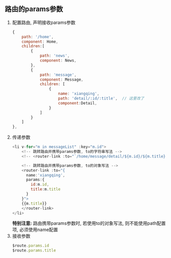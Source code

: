 ## 路由的params参数
1. 配置路由, 声明接收params参数
    ```JavaScript
    {
        path: '/home',
        component: Home,
        children:[
            {
                path: 'news',
                component: News,
            },
            {
                path: 'message',
                component: Message,
                children: [
                    {
                        name: 'xiangqing',
                        path: 'detail/:id/:title',  // 这里改了
                        component:Detail,
                    }
                ]
            }
        ]
    },
    ```
2. 传递参数
    ```JavaScript
    <li v-for="m in messageList" :key="m.id">
        <!-- 跳转路由并携带params参数, to的字符串写法 -->
        <!-- <router-link :to="`/home/message/detail/${m.id}/${m.title}`">{{m.title}}</router-link>&nbsp;&nbsp; -->

        <!-- 跳转路由并携带params参数, to的对象写法 -->
        <router-link :to="{
          name:'xiangqing',
          params:{
            id:m.id,
            title:m.title
          }
        }">
        {{m.title}}
        </router-link>
    </li>
    ```
    **特别注意:** 路由携带params参数时, 若使用to的对象写法, 则不能使用path配置项, 必须使用name配置
3. 接收参数
    ```JavaScript
    $route.params.id
    $route.params.title
    ```
